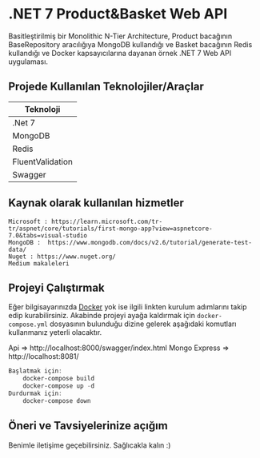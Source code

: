 # .NET 7 Product&Basket Web API

Basitleştirilmiş bir Monolithic N-Tier Architecture, Product bacağının BaseRepository aracılığıya MongoDB kullandığı ve Basket bacağının Redis kullandığı ve Docker kapsayıcılarına dayanan örnek .NET 7 Web API uygulaması.

## Projede Kullanılan Teknolojiler/Araçlar

| Teknoloji |
| ------------- |
| .Net 7 |
| MongoDB | 
| Redis |
| FluentValidation | 
| Swagger |

## Kaynak olarak kullanılan hizmetler

```
Microsoft : https://learn.microsoft.com/tr-tr/aspnet/core/tutorials/first-mongo-app?view=aspnetcore-7.0&tabs=visual-studio
MongoDB :  https://www.mongodb.com/docs/v2.6/tutorial/generate-test-data/
Nuget : https://www.nuget.org/
Medium makaleleri
```

## Projeyi Çalıştırmak

Eğer bilgisayarınızda [Docker](https://docs.docker.com/engine/install/) yok ise ilgili linkten kurulum adımlarını takip edip kurabilirsiniz. Akabinde projeyi ayağa kaldırmak için `docker-compose.yml` dosyasının bulunduğu dizine gelerek aşağıdaki komutları kullanmanız yeterli olacaktır.

Api => http://localhost:8000/swagger/index.html
Mongo Express => http://localhost:8081/

```powershell
Başlatmak için: 
    docker-compose build
    docker-compose up -d
Durdurmak için: 
    docker-compose down
```

## Öneri ve Tavsiyelerinize açığım

Benimle iletişime geçebilirsiniz. Sağlıcakla kalın :)
